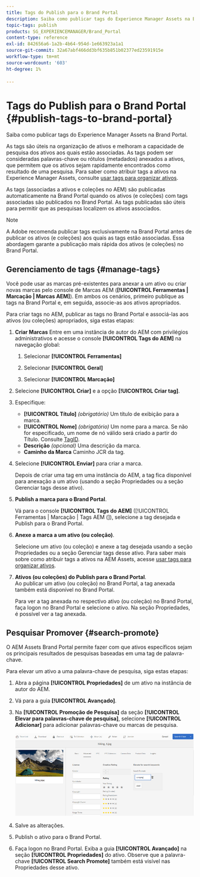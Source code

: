 ```yaml
---
title: Tags do Publish para o Brand Portal
description: Saiba como publicar tags do Experience Manager Assets na Brand Portal.
topic-tags: publish
products: SG_EXPERIENCEMANAGER/Brand_Portal
content-type: reference
exl-id: 842656a6-1a2b-4b64-954d-1e663923a1a1
source-git-commit: 32a67abf466dd3bf635b851b02377ed23591915e
workflow-type: tm+mt
source-wordcount: '603'
ht-degree: 1%

---
```


# Tags do Publish para o Brand Portal {#publish-tags-to-brand-portal}

Saiba como publicar tags do Experience Manager Assets na Brand Portal.

As tags são úteis na organização de ativos e melhoram a capacidade de pesquisa dos ativos aos quais estão associadas. As tags podem ser consideradas palavras-chave ou rótulos (metadados) anexados a ativos, que permitem que os ativos sejam rapidamente encontrados como resultado de uma pesquisa. Para saber como atribuir tags a ativos na Experience Manager Assets, consulte [usar tags para organizar ativos](https://experienceleague.adobe.com/en/docs/experience-manager-65/content/assets/managing/organize-assets).

As tags (associadas a ativos e coleções no AEM) são publicadas automaticamente na Brand Portal quando os ativos (e coleções) com tags associadas são publicados no Brand Portal. As tags publicadas são úteis para permitir que as pesquisas localizem os ativos associados.

>[!NOTE]
>
>A Adobe recomenda publicar tags exclusivamente na Brand Portal antes de publicar os ativos (e coleções) aos quais as tags estão associadas. Essa abordagem garante a publicação mais rápida dos ativos (e coleções) no Brand Portal.

## Gerenciamento de tags {#manage-tags}

Você pode usar as marcas pré-existentes para anexar a um ativo ou criar novas marcas pelo console de Marcas AEM (**[!UICONTROL Ferramentas | Marcação | Marcas AEM]**). Em ambos os cenários, primeiro publique as tags na Brand Portal e, em seguida, associe-as aos ativos apropriados.

Para criar tags no AEM, publicar as tags no Brand Portal e associá-las aos ativos (ou coleções) apropriados, siga estas etapas:

1. **Criar Marcas**
Entre em uma instância de autor do AEM com privilégios administrativos e acesse o console **[!UICONTROL Tags do AEM]** na navegação global:

   1. Selecionar **[!UICONTROL Ferramentas]**

   1. Selecionar **[!UICONTROL Geral]**

   1. Selecionar **[!UICONTROL Marcação]**

1. Selecione **[!UICONTROL Criar]** e a opção **[!UICONTROL Criar tag]**.
1. Especifique:

   * **[!UICONTROL Título]**
     *(obrigatório)* Um título de exibição para a marca.
   * **[!UICONTROL Nome]**
     *(obrigatório)* Um nome para a marca. Se não for especificado, um nome de nó válido será criado a partir do Título. Consulte [TagID](https://experienceleague.adobe.com/en/docs/experience-manager-65/content/implementing/developing/platform/tagging/framework).
   * **Descrição**
     *(opcional)* Uma descrição da marca.
   * **Caminho da Marca**
Caminho JCR da tag.

1. Selecione **[!UICONTROL Enviar]** para criar a marca.

   Depois de criar uma tag em uma instância do AEM, a tag fica disponível para anexação a um ativo (usando a seção Propriedades ou a seção Gerenciar tags desse ativo).

1. **Publish a marca para o Brand Portal**.

   Vá para o console **[!UICONTROL Tags do AEM]** ([!UICONTROL Ferramentas | Marcação | Tags AEM (]), selecione a tag desejada e Publish para o Brand Portal.

1. **Anexe a marca a um ativo (ou coleção)**.

   Selecione um ativo (ou coleção) e anexe a tag desejada usando a seção Propriedades ou a seção Gerenciar tags desse ativo. Para saber mais sobre como atribuir tags a ativos na AEM Assets, acesse [usar tags para organizar ativos](https://experienceleague.adobe.com/en/docs/experience-manager-65/content/assets/managing/organize-assets).

1. **Ativos (ou coleções) do Publish para o Brand Portal**.\
   Ao publicar um ativo (ou coleção) no Brand Portal, a tag anexada também está disponível no Brand Portal.

   Para ver a tag anexada no respectivo ativo (ou coleção) no Brand Portal, faça logon no Brand Portal e selecione o ativo. Na seção Propriedades, é possível ver a tag anexada.

## Pesquisar Promover {#search-promote}

O AEM Assets Brand Portal permite fazer com que ativos específicos sejam os principais resultados de pesquisas baseadas em uma tag de palavra-chave.

Para elevar um ativo a uma palavra-chave de pesquisa, siga estas etapas:

1. Abra a página **[!UICONTROL Propriedades]** de um ativo na instância de autor do AEM.
1. Vá para a guia **[!UICONTROL Avançado]**.
1. Na **[!UICONTROL Promoção de Pesquisa]** da seção **[!UICONTROL Elevar para palavras-chave de pesquisa]**, selecione **[!UICONTROL Adicionar]** para adicionar palavras-chave ou marcas de pesquisa.

   ![](assets/search-promote.png)

1. Salve as alterações.
1. Publish o ativo para o Brand Portal.
1. Faça logon no Brand Portal. Exiba a guia **[!UICONTROL Avançado]** na seção **[!UICONTROL Propriedades]** do ativo.
Observe que a palavra-chave **[!UICONTROL Search Promote]** também está visível nas Propriedades desse ativo.
